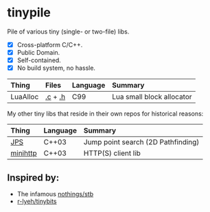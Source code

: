 # tinypile

Pile of various tiny (single- or two-file) libs.

- [x] Cross-platform C/C++.
- [x] Public Domain.
- [X] Self-contained.
- [x] No build system, no hassle.

|Thing|Files|Language|Summary|
|:------|:-------|:-----|:-----|
|LuaAlloc|[.c](luaalloc.c) + [.h](luaalloc.h)|C99|Lua small block allocator|

My other tiny libs that reside in their own repos for historical reasons:

|Thing|Language|Summary|
|:------|:-------|:-----|
|[JPS](https://github.com/fgenesis/jps)|C++03|Jump point search (2D Pathfinding)|
|[minihttp](https://github.com/fgenesis/minihttp)|C++03|HTTP(S) client lib|




## Inspired by:

- The infamous [nothings/stb](https://github.com/nothings/stb/)
- [r-lyeh/tinybits](https://github.com/r-lyeh/tinybits)
